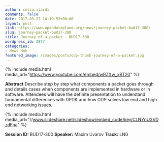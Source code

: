 ```yaml
---
author: celia.ilardi
comments: false
date: 2017-03-22 14:19:53+00:00
layout: post
link: https://www.opendataplane.org/news/journey-packet-bud17-300/
slug: journey-packet-bud17-300
title: Journey of a packet - BUD17-300
wordpress_id: 2877
categories:
- News Hub
featured_image: /images/posts/odp-thumb-journey-of-a-packet.jpg
---
```


{% include media.html media_url="https://www.youtube.com/embed/wRZXw_xBT20" %}

**Abstract**
Describe step by step what components a packet goes through and details cases when components are implemented in hardware or in software. Attendees will have the definite presentation to understand fundamental differences with DPDK and how ODP solves low end and high end networking issues.

{% include media.html media_url="//www.slideshare.net/slideshow/embed_code/key/CLNYnU3VDzdFna" %}

**Session ID:** BUD17-300
**Speaker:** Maxim Uvarov
**Track:** LNG

